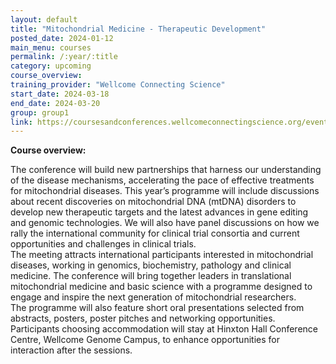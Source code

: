 ```yaml
---
layout: default
title: "Mitochondrial Medicine - Therapeutic Development"
posted_date: 2024-01-12
main_menu: courses
permalink: /:year/:title
category: upcoming
course_overview: 
training_provider: "Wellcome Connecting Science"
start_date: 2024-03-18
end_date: 2024-03-20
group: group1
link: https://coursesandconferences.wellcomeconnectingscience.org/event/mitochondrial-medicine-therapeutic-development-20240318/?utm_source=paid-landing-page&utm_medium=paid&utm_campaign=&utm_id=mitomed24&utm_term=&utm_content=
---
```

  
<!-- ### SARS-CoV-2 NGS bioinformatics course 2021 -->

<p align="left"><b >Course overview:</b></p>

<p>The conference will build new partnerships that harness our understanding of the disease mechanisms, accelerating the pace of effective treatments for mitochondrial diseases. This year’s programme will include discussions about recent discoveries on mitochondrial DNA (mtDNA) disorders to develop new therapeutic targets and the latest advances in gene editing and genomic technologies. We will also have panel discussions on how we rally the international community for clinical trial consortia and current opportunities and challenges in clinical trials.
<br>
The meeting attracts international participants interested in mitochondrial diseases, working in genomics, biochemistry, pathology and clinical medicine. The conference will bring together leaders in translational mitochondrial medicine and basic science with a programme designed to engage and inspire the next generation of mitochondrial researchers.
<br>
The programme will also feature short oral presentations selected from abstracts, posters, poster pitches and networking opportunities. Participants choosing accommodation will stay at Hinxton Hall Conference Centre, Wellcome Genome Campus, to enhance opportunities for interaction after the sessions.</p>


